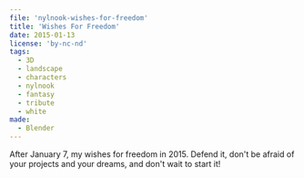 ```yaml
---
file: 'nylnook-wishes-for-freedom'
title: 'Wishes For Freedom'
date: 2015-01-13
license: 'by-nc-nd'
tags:
  - 3D
  - landscape
  - characters
  - nylnook
  - fantasy
  - tribute
  - white
made:
  - Blender
---
```


After January 7, my wishes for freedom in 2015. Defend it, don't be afraid of your projects and your dreams, and don't wait to start it!

